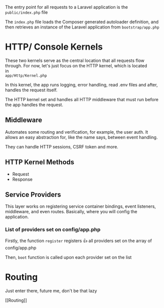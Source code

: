 The entry point for all requests to a Laravel application is the `public/index.php` file

The `index.php` file loads the Composer generated autoloader definition, and then retrieves an instance of the Laravel application from `bootstrap/app.php`

# HTTP/ Console Kernels

These two kernels serve as the central location that all requests flow  
through. For now, let's just focus on the HTTP kernel, which is located  
in  
`app/Http/Kernel.php`

In this kernel, the app runs logging, error handling, read .env files and after, handles the request itself.

The HTTP kernel set and handles all HTTP middleware that must run before the app handles the request.

## Middleware

Automates some routing and verification, for example, the user auth. It allows an easy abstraction for, like the name says, between event handling.

They can handle HTTP sessions, CSRF token and more.

## HTTP Kernel Methods

- Request
- Response

## Service Providers

This layer works on registering service container bindings, event listeners, middleware, and even routes. Basically, where you will config the application.

### List of providers set on config/app.php

Firstly, the function `register` registers 👍 all providers set on the array of config/app.php

Then, `boot` function is called upon each provider set on the list

# Routing

Just enter there, future me, don't be that lazy

[[Routing]]